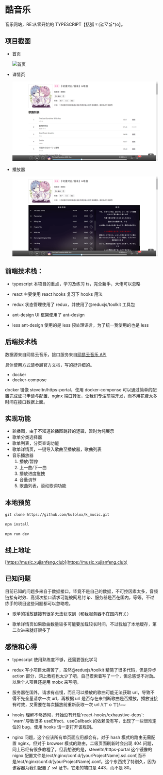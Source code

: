 # 酷音乐

音乐网站，RE:从零开始的 TYPESCRIPT【括弧ヾ(≧▽≦\*)o】。

## 项目截图

- 首页

  ![首页](/IMAGE/home.png)

- 详情页

  ![详情页](/IMAGE/album.png)

- 播放器

  ![播放器](/IMAGE/player.png)

## 前端技术栈：

- typescript 本项目的重点，学习及练习 ts，完全新手，大佬可以忽略

- react 主要使用 react hooks 复习下 hooks 用法

- redux 状态管理使用了 redux，并使用了@reduxjs/toolkit 工具包

- ant-design UI 框架使用了 ant-design

- less ant-design 使用的是 less 预处理语言，为了统一我使用的也是 less

## 后端技术栈

数据源来自网易云音乐，接口服务来自[网易云音乐 API](https://github.com/Binaryify/NeteaseCloudMusicApi)

具体使用方式请参展官方文档，写的挺详细的。

- docker
- docker-compose

docker 镜像 steveltn/https-portal，使用 docker-componse 可以通过简单的配置完成证书申请与配置、nginx 端口转发，让我们专注前端开发，而不用花费太多时间在接口数据上面。

## 实现功能

- 轮播图，由于不知道轮播图跳转的逻辑，暂时为纯展示
- 歌单分类选择器
- 歌单列表，分页查询功能
- 歌单详情页，一键导入歌曲至播放器，歌曲列表
- 音乐播放器
  1. 播放/暂停
  2. 上一曲/下一曲
  3. 播放进度拖拽
  4. 音量调节
  5. 歌曲列表，滚动歌词功能

## 本地预览

```
git clone https://github.com/kulolox/k_music.git

npm install

npm run dev
```

## 线上地址

[https://music.xujianfeng.club](https://music.xujianfeng.club)

## 已知问题

目前已知的问题多来自于数据接口，毕竟不是自己的数据，不可控因素太多，音频链接有时效、高频次接口请求可能被网易封 ip、服务器是否在国内，等等。不过练手的项目这些问题都可以忽略啦。

- 歌单的播放链接有很多无法获取到（和我服务器不在国内有关）

- 歌单详情页如果歌曲数量较多可能要加载较长时间，不过我加了本地缓存，第二次进来就好很多了

## 感悟和心得

- typescript 使用熟练度不够，还需要强化学习

- redux 写小项目太痛苦了，虽然@reduxjs/toolkit 精简了很多代码，但是异步 action 部分，网上教程也太少了吧，自己摸索着写了一个，但总感觉不对劲。以后个人项目还是用 mobx 来写吧。

- 服务器在国外，请求有点慢，而且可以播放的歌曲可能无法获取 url，导致不得不先全量请求一次 url，再根据 url 是否存在来判断歌曲是否播放，播放链接有时效，又需要在每次播放前重新获取一次 url /(ㄒ o ㄒ)/~~

- hooks 理解不够透彻，开始没有开启'react-hooks/exhaustive-deps': 'warn',导致很多 useEffect、useCallback 的依赖没有写，出现了一些很难定位的 bug，使用 hooks 请一定打开该规则。

- nginx 问题，这个应该所有单页面应用都会有。对于 hash 模式的路由无需配置 nginx，但对于 browser 模式的路由，二级页面刷新时会出现 404 问题，网上已经有很多教程了。但我想说的是，steveltn/https-portal 这个镜像的 nignx 配置文件是/ect/nginx/conf.d/[yourProjectName].ssl.conf,而不是/ect/nginx/conf.d/[yourProjectName].conf。这个东西找了特别久，因为该容器为我们配置了 ssl 证书，它走的端口是 443，而不是 80。
